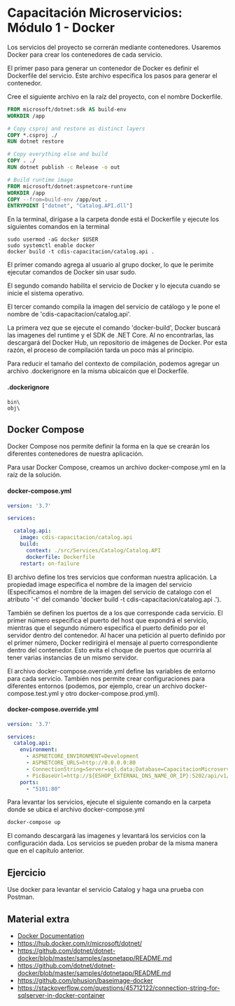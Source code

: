 # Capacitación Microservicios: Módulo 1 - Docker

Los servicios del proyecto se correrán mediante contenedores. Usaremos Docker para crear los contenedores de cada servicio.

El primer paso para generar un contenedor de Docker es definir el Dockerfile del servicio. Este archivo especifica los pasos para generar el contenedor.

Cree el siguiente archivo en la raíz del proyecto, con el nombre Dockerfile.

```dockerfile
FROM microsoft/dotnet:sdk AS build-env
WORKDIR /app

# Copy csproj and restore as distinct layers
COPY *.csproj ./
RUN dotnet restore

# Copy everything else and build
COPY . ./
RUN dotnet publish -c Release -o out

# Build runtime image
FROM microsoft/dotnet:aspnetcore-runtime
WORKDIR /app
COPY --from=build-env /app/out .
ENTRYPOINT ["dotnet", "Catalog.API.dll"]
```

En la terminal, dirígase a la carpeta donde está el Dockerfile y ejecute los siguientes comandos en la terminal

```
sudo usermod -aG docker $USER
sudo systemctl enable docker
docker build -t cdis-capacitacion/catalog.api .
```

El primer comando agrega al usuario al grupo docker, lo que le perimite ejecutar comandos de Docker sin usar sudo.

El segundo comando habilita el servicio de Docker y lo ejecuta cuando se inicie el sistema operativo.

El tercer comando compila la imagen del servicio de catálogo y le pone el nombre de 'cdis-capacitacion/catalog.api'.

La primera vez que se ejecute el comando 'docker-build', Docker buscará las imagenes del runtime y el SDK de .NET Core. Al no encontrarlas, las descargará del Docker Hub, un repositorio de imágenes de Docker. Por esta razón, el proceso de compilación tarda un poco más al principio.

Para reducir el tamaño del contexto de compilación, podemos agregar un archivo .dockerignore en la misma ubicaicón que el Dockerfile.

#### .dockerignore
```
bin\
obj\
```

## Docker Compose

Docker Compose nos permite definir la forma en la que se crearán los diferentes contenedores de nuestra aplicación.

Para usar Docker Compose, creamos un archivo docker-compose.yml en la raíz de la solución.

#### docker-compose.yml
```yml
version: '3.7'

services:

  catalog.api:
    image: cdis-capacitacion/catalog.api
    build:
      context: ./src/Services/Catalog/Catalog.API
      dockerfile: Dockerfile
    restart: on-failure


```

El archivo define los tres servicios que conforman nuestra aplicación. La propiedad image especifica el nombre de la imagen del servicio (Especificamos el nombre de la imagen del servicio de catalogo con el atributo '-t' del comando 'docker build -t cdis-capacitacion/catalog.api .').

También se definen los puertos de a los que corresponde cada servicio. El primer número especifica el puerto del host que expondrá el servicio, mientras que el segundo número especifica el puerto definido por el servidor dentro del contenedor. Al hacer una petición al puerto definido por el primer número, Docker redirigirá el mensaje al puerto correspondiente dentro del contenedor. Esto evita el choque de puertos que ocurriría al tener varias instancias de un mismo servidor.

El archivo docker-compose.override.yml define las variables de entorno para cada servicio. También nos permite crear configuraciones para diferentes entornos (podemos, por ejemplo, crear un archivo docker-compose.test.yml y otro docker-compose.prod.yml).

#### docker-compose.override.yml
```yml
version: '3.7'

services:
  catalog.api:
    environment:
      - ASPNETCORE_ENVIRONMENT=Development
      - ASPNETCORE_URLS=http://0.0.0.0:80
      - ConnectionString=Server=sql.data;Database=CapacitacionMicroservicios.CatalogDb;User Id=postgres;Password=pass;
      - PicBaseUrl=http://${ESHOP_EXTERNAL_DNS_NAME_OR_IP}:5202/api/v1/catalog/items/[0]/pic/
    ports:
      - "5101:80"

```

Para levantar los servicios, ejecute el siguiente comando en la carpeta donde se ubica el archivo docker-compose.yml

```bash
docker-compose up
```

El comando descargará las imagenes y levantará los servicios con la configuración dada. Los servicios se pueden probar de la misma manera que en el capítulo anterior.

## Ejercicio

Use docker para levantar el servicio Catalog y haga una prueba con Postman.

## Material extra

* [Docker Documentation](https://docs.docker.com/)
* https://hub.docker.com/r/microsoft/dotnet/
* https://github.com/dotnet/dotnet-docker/blob/master/samples/aspnetapp/README.md
* https://github.com/dotnet/dotnet-docker/blob/master/samples/dotnetapp/README.md
* https://github.com/phusion/baseimage-docker
* https://stackoverflow.com/questions/45712122/connection-string-for-sqlserver-in-docker-container
